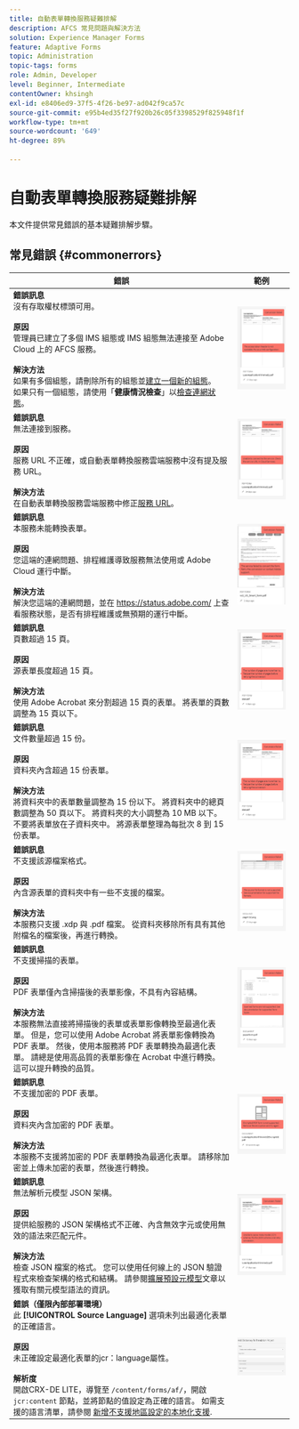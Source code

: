 ```yaml
---
title: 自動表單轉換服務疑難排解
description: AFCS 常見問題與解決方法
solution: Experience Manager Forms
feature: Adaptive Forms
topic: Administration
topic-tags: forms
role: Admin, Developer
level: Beginner, Intermediate
contentOwner: khsingh
exl-id: e8406ed9-37f5-4f26-be97-ad042f9ca57c
source-git-commit: e95b4ed35f27f920b26c05f3398529f825948f1f
workflow-type: tm+mt
source-wordcount: '649'
ht-degree: 89%

---
```


# 自動表單轉換服務疑難排解

本文件提供常見錯誤的基本疑難排解步驟。

<!--The article provides information on installation, configuration and administration issues that may arise in an Automated Forms Conversion Service production environment. -->

## 常見錯誤 {#commonerrors}

| 錯誤 | 範例 |
|--- |--- |
| **錯誤訊息** <br> 沒有存取權杖標頭可用。<br><br> **原因** <br> 管理員已建立了多個 IMS 組態或 IMS 組態無法連接至 Adobe Cloud 上的 AFCS 服務。 <br><br>**解決方法** <br> 如果有多個組態，請刪除所有的組態並[建立一個新的組態](configure-service.md#obtainpubliccertificates)。 <br>如果只有一個組態，請使用「**健康情況檢查**」以[檢查連網狀態](configure-service.md#createintegrationoption)。 | ![沒有存取權杖標頭可用](assets/invalid-ims-configurations.png) |
| **錯誤訊息** <br> 無法連接到服務。  <br><br>**原因** <br> 服務 URL 不正確，或自動表單轉換服務雲端服務中沒有提及服務 URL。 <br><br>**解決方法** <br> 在自動表單轉換服務雲端服務中修正[服務 URL](configure-service.md#configure-the-cloud-service)。 | ![無法連接到服務。](assets/wrong-service-url-configured.png) |
| **錯誤訊息** <br> 本服務未能轉換表單。  <br><br>**原因** <br> 您這端的連網問題、排程維護導致服務無法使用或 Adobe Cloud 運行中斷。 <br><br>**解決方法** <br> 解決您這端的連網問題，並在 https://status.adobe.com/ 上查看服務狀態，是否有排程維護或無預期的運行中斷。 | ![無法連接到服務。](assets/conversion-failure.png) |
| **錯誤訊息** <br> 頁數超過 15 頁。  <br><br>**原因** <br> 源表單長度超過 15 頁。  <br><br>**解決方法** <br> 使用 Adobe Acrobat 來分割超過 15 頁的表單。 將表單的頁數調整為 15 頁以下。 | ![無法連接到服務。](assets/number-of-pages.png) |
| **錯誤訊息** <br> 文件數量超過 15 份。  <br><br>**原因** <br>  資料夾內含超過 15 份表單。 <br><br>**解決方法** <br> 將資料夾中的表單數量調整為 15 份以下。 將資料夾中的總頁數調整為 50 頁以下。 將資料夾的大小調整為 10 MB 以下。 不要將表單放在子資料夾中。 將源表單整理為每批次 8 到 15 份表單。 | ![無法連接到服務。](assets/number-of-pages.png) |
| **錯誤訊息** <br> 不支援該源檔案格式。  <br><br>**原因** <br> 內含源表單的資料夾中有一些不支援的檔案。 <br><br>**解決方法** <br> 本服務只支援 .xdp 與 .pdf 檔案。 從資料夾移除所有具有其他附檔名的檔案後，再進行轉換。 | ![無法連接到服務。](assets/unsupported-file-formats.png) |
| **錯誤訊息** <br> 不支援掃描的表單。  <br><br>**原因** <br> PDF 表單僅內含掃描後的表單影像，不具有內容結構。 <br><br>**解決方法** <br> 本服務無法直接將掃描後的表單或表單影像轉換至最適化表單。 但是，您可以使用 Adobe Acrobat 將表單影像轉換為 PDF 表單。 然後，使用本服務將 PDF 表單轉換為最適化表單。 請總是使用高品質的表單影像在 Acrobat 中進行轉換。 這可以提升轉換的品質。 | ![無法連接到服務。](assets/scanned-forms-error.png) |
| **錯誤訊息** <br> 不支援加密的 PDF 表單。  <br><br>**原因** <br> 資料夾內含加密的 PDF 表單。 <br><br>**解決方法** <br> 本服務不支援將加密的 PDF 表單轉換為最適化表單。 請移除加密並上傳未加密的表單，然後進行轉換。 | ![無法連接到服務。](assets/secured-pdf-form.png) |
| **錯誤訊息** <br>無法解析元模型 JSON 架構。  <br><br>**原因** <br> 提供給服務的 JSON 架構格式不正確、內含無效字元或使用無效的語法來匹配元件。  <br><br>**解決方法** <br> 檢查 JSON 檔案的格式。 您可以使用任何線上的 JSON 驗證程式來檢查架構的格式和結構。 請參閱[擴展預設元模型](extending-the-default-meta-model.md)文章以獲取有關元模型語法的資訊。 | ![無法連接到服務。](assets/invalid-meta-model-schema.png) |
| **錯誤（僅限內部部署環境）** <br> 此 **[!UICONTROL Source Language]** 選項未列出最適化表單的正確語言。 <br><br>**原因** <br> 未正確設定最適化表單的jcr：language屬性。  <br><br>**解析度** <br> 開啟CRX-DE LITE，導覽至 `/content/forms/af/`，開啟 `jcr:content` 節點，並將節點的值設定為正確的語言。 如需支援的語言清單，請參閱 [新增不支援地區設定的本地化支援](https://experienceleague.adobe.com/docs/experience-manager-65/forms/manage-administer-aem-forms/supporting-new-language-localization.html#add-localization-support-for-non-supported-locales). | ![無法連接到服務。](assets/aem-forms-translation-project-language-unavailable.png) |

<!--

<table>
<thead>
<tr>
<th>Error</th>
<th>Example</th>
</tr>
</thead>
<tbody>
<tr>
<td><strong>Error Message</strong> <p> The access token header is not available. </p><br><strong>Reason</strong> <br> An administrator has created multiple IMS configurations or IMS configuration is not able to reach AFCS service on Adobe Cloud. <br><br><strong>Resolution</strong> <br> If there are multiple configurations, delete all the configurations and <a href="configure-service.md#obtainpubliccertificates">create a new configuration</a>. <br> If there is a single configuration, use <strong> Health Check </strong> to <a href="configure-service.md#createintegrationoption">check connectivity</a>.</td>
<td><img alt="The access token header is not available" src="assets/invalid-ims-configuration.png" /></td>
</tr>
<tr>
<td><strong>Error Message</strong> <br> Unable to connect to the service.  <br><br><strong>Reason</strong> <br> Incorrect service URL or no service URL is mentioned in Automated Forms Conversion Service cloud services. <br><br><strong>Resolution</strong> <br> Correct <a href="configure-service.md#configure-the-cloud-service">Service URL</a> in Automated Forms Conversion Service Cloud services.</td>
<td><img alt="Unable to connect to the service." src="assets/wrong-endpoint-configured.png" /></td>
</tr>
<tr>
<td><strong>Error Message</strong> <br> The service failed to convert the form.  <br><br><strong>Reason</strong> <br> Network connectivity issues at your end, the service is down due to scheduled maintenance, or outage on Adobe Cloud. <br><br><strong>Resolution</strong> <br> Resolve network connectivity issues at your end and check the status of the service on <a href="https://status.adobe.com/">https://status.adobe.com/</a> for a planned or unplanned outage.</td>
<td><img alt="The service failed to convert the form." src="assets/service-failure.png" /></td>
</tr>
<tr>
<td><strong>Error Message</strong> <br> The number of pages is more than 15.  <br><br><strong>Reason</strong> <br> The source form is more than 15 pages long.  <br><br><strong>Resolution</strong> <br> Use Adobe Acrobat to split forms with more than 15 pages. Bring the number of pages in a form to less than 15.</td>
<td><img alt="The number of pages is more than 15." src="assets/number-of-pages.png" /></td>
</tr>
<tr>
<td><strong>Error Message</strong> <br> The number of files is more than 15.  <br><br><strong>Reason</strong> <br>  The folder contains more than 15 forms. <br><br><strong>Resolution</strong> <br> Bring the number of forms in a folder to less than or equal to 15. Bring the total number of pages in a folder less than 50. Bring the size of the folder to less than 10 MB. Do not keep forms in a sub-folder. Organize source forms into a batch of 8-15 forms.</td>
<td><img alt="The number of files is more than 15." src="assets/number-of-pages.png" /></td>
</tr>
<tr>
<td><strong>Error Message</strong> <br> The source file format is not supported.  <br><br><strong>Reason</strong> <br> The folder containing source forms have some unsupported files. <br><br><strong>Resolution</strong> <br> The service supports only .xdp and .pdf files. Remove files with any other extension from the folder and run the conversion.</td>
<td><img alt="The source file format is not supported." src="assets/unsupported-file-formats.png" /></td>
</tr>
<tr>
<td><strong>Error Message</strong> <br> Scanned forms are not supported.  <br><br><strong>Reason</strong> <br> The PDF form contains only scanned images of the form and contains no content structure. <br><br><strong>Resolution</strong> <br> The service does not support converting scanned forms or an image of a form to an adaptive out-of-the-box. However, you use Adobe Acrobat to convert the image of a form to a PDF Form. Then, use the service to convert the PDF Form to an adaptive form. Always use a high-quality image of the form for conversion in Acrobat. It improves the quality of the conversion.</td>
<td><img alt="Scanned forms are not supported." src="assets/scanned-forms-error.png" /></td>
</tr>
<tr>
<td><strong>Error Message</strong> <br> Encrypted PDF form is not supported.  <br><br><strong>Reason</strong> <br> The folder contains encrypted PDF forms. <br><br><strong>Resolution</strong> <br> The service does not support converting an encrypted PDF form to an adaptive form. Remove the encryption, upload the non-encrypted form, and run the conversion.</td>
<td><img alt="Encrypted PDF form is not supported." src="assets/secured-pdf-form.png" /></td>
</tr>
<tr>
<td><strong>Error Message</strong> <br> Unable to parse meta-model JSON schema.  <br><br><strong>Reason</strong> <br> The JSON schema supplied to the service is not properly formatted, contains invalid characters, or uses invalid syntax to map components.  <br><br><strong>Resolution</strong> <br> Check the formatting of the JSON file. You can use any online JSON validator to check the formatting and structure of the schema. See, <a href="extending-the-default-meta-model.md">Extend the default meta-model</a> article for information on meta-model syntax.</td>
<td><img alt="Unable to parse meta-model JSON schema" src="assets/invalid-meta-model-schema.png" /></td>
</tr>
</tbody>
</table>
-->
